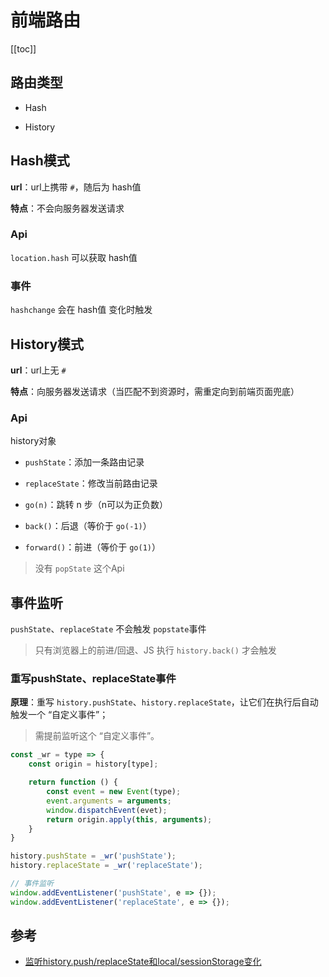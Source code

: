 # 前端路由

[[toc]]

## 路由类型
 - Hash
 
 - History

## Hash模式
**url**：url上携带 `#`，随后为 hash值

**特点**：不会向服务器发送请求

### Api
`location.hash` 可以获取 hash值

### 事件
`hashchange` 会在 hash值 变化时触发

## History模式
**url**：url上无 `#`

**特点**：向服务器发送请求（当匹配不到资源时，需重定向到前端页面兜底）

### Api
history对象
 - `pushState`：添加一条路由记录
 - `replaceState`：修改当前路由记录

 - `go(n)`：跳转 n 步（n可以为正负数）
 - `back()`：后退（等价于 `go(-1)`）
 - `forward()`：前进（等价于 `go(1)`）

> 没有 `popState` 这个Api


## 事件监听
`pushState`、`replaceState` 不会触发 `popstate`事件
> 只有浏览器上的前进/回退、JS 执行 `history.back()` 才会触发

### 重写pushState、replaceState事件
**原理**：重写 `history.pushState`、`history.replaceState`，让它们在执行后自动触发一个 “自定义事件”；
> 需提前监听这个 “自定义事件”。

```js
const _wr = type => {
    const origin = history[type];

    return function () {
        const event = new Event(type);
        event.arguments = arguments;
        window.dispatchEvent(evet);
        return origin.apply(this, arguments);
    }
}

history.pushState = _wr('pushState');
history.replaceState = _wr('replaceState');

// 事件监听
window.addEventListener('pushState', e => {});
window.addEventListener('replaceState', e => {});
```


## 参考
 - [监听history.push/replaceState和local/sessionStorage变化](https://zhuanlan.zhihu.com/p/137911758)